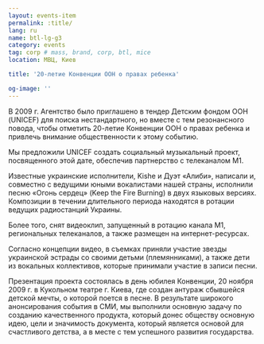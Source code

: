 ```yaml
---
layout: events-item
permalink: :title/
lang: ru
name: btl-lg-g3
category: events
tag: corp # mass, brand, corp, btl, mice
location: МВЦ, Киев

title: '20-летие Конвенции ООН о правах ребенка'

og-image: ''
---
```


В 2009 г. Агентство было приглашено в тендер Детским фондом ООН (UNICEF) для поиска нестандартного, но вместе с тем резонансного повода, чтобы отметить 20-летие Конвенции ООН о правах ребенка и привлечь внимание общественности к этому событию.
 
Мы предложили UNICEF создать социальный музыкальный проект, посвященного этой дате, обеспечив партнерство с телеканалом М1.

Известные украинские исполнители,  Kishe и Дуэт «Алиби», написали и, совместно с ведущими юными вокалистами нашей страны, исполнили песню «Огонь сердец» (Keep the Fire Burning) в двух языковых версиях. Композиции в течении длительного периода находятся в ротации ведущих радиостанций Украины.

Более того, снят видеоклип, запущенный в ротацию канала М1, региональных телеканалов, а также размещен на интернет-ресурсах.

Согласно концепции видео, в съемках приняли участие звезды украинской эстрады со своими детьми (племянниками), а также дети из вокальных коллективов, которые принимали участие в записи песни.
 
Презентация проекта состоялась в день юбилея Конвенции, 20 ноября 2009 г. в Кукольном театре г. Киева, где создан антураж сбывшейся детской мечты, о которой поется в песне.
В результате широкого анонсирования события в СМИ, мы выполнили основную задачу по созданию качественного продукта, который донес обществу основную идею, цели и значимость документа, который является основой для счастливого детства, а в месте с тем успешного развития государства.
